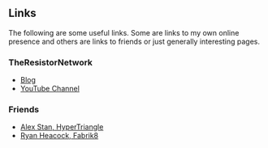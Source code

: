 ## Links

The following are some useful links. Some are links to my own online presence
and others are links to friends or just generally interesting pages.

### TheResistorNetwork

* [Blog](http://theresistornetwork.com)
* [YouTube Channel](http://youtube.com/c/theresistornetwork)

### Friends

* [Alex Stan, HyperTriangle](http://hypertriangle.com)
* [Ryan Heacock, Fabrik8](https://fabrik8.xyz/)
